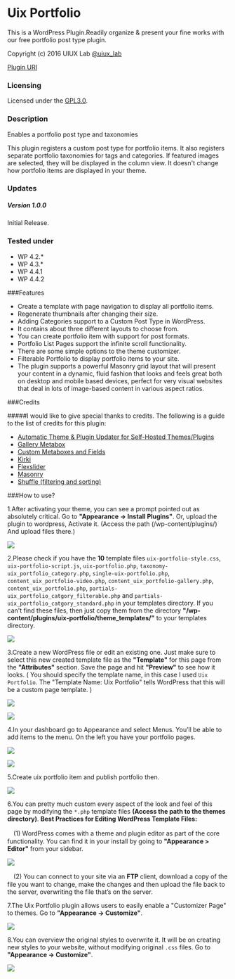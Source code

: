 # Uix Portfolio
This is a WordPress Plugin.Readily organize &amp; present your fine works with our free portfolio post type plugin.

Copyright (c) 2016 UIUX Lab [@uiux_lab](http://twitter.com/uiux_lab)


[Plugin URI](http://uiux.cc/wp-plugins/uix-portfolio/)

### Licensing

Licensed under the [GPL3.0](http://www.gnu.org/licenses/gpl-3.0.en.html).

### Description

Enables a portfolio post type and taxonomies

This plugin registers a custom post type for portfolio items. It also registers separate portfolio taxonomies for tags and categories. If featured images are selected, they will be displayed in the column view. It doesn't change how portfolio items are displayed in your theme.


### Updates 

##### Version 1.0.0
Initial Release.


### Tested under

- WP 4.2.*
- WP 4.3.*
- WP 4.4.1
- WP 4.4.2


###Features

- Create a template with page navigation to display all portfolio items.
- Regenerate thumbnails after changing their size.
- Adding Categories support to a Custom Post Type in WordPress.
- It contains about three different layouts to choose from.
- You can create portfolio item with support for post formats.
- Portfolio List Pages support the infinite scroll functionality.
- There are some simple options to the theme customizer.
- Filterable Portfolio to display portfolio items to your site.
- The plugin supports a powerful Masonry grid layout that will present your content in a dynamic, fluid fashion that looks and feels great both on desktop and mobile based devices, perfect for very visual websites that deal in lots of image-based content in various aspect ratios.

###Credits

#####I would like to give special thanks to credits. The following is a guide to the list of credits for this plugin:

- [Automatic Theme & Plugin Updater for Self-Hosted Themes/Plugins](https://github.com/jeremyclark13/automatic-theme-plugin-update)
- [Gallery Metabox](https://github.com/uixplorer/gallery-metabox)
- [Custom Metaboxes and Fields](https://github.com/WebDevStudios/Custom-Metaboxes-and-Fields-for-WordPress)
- [Kirki](http://kirki.org/)
- [Flexslider](https://github.com/woothemes/FlexSlider)
- [Masonry](http://masonry.desandro.com/v2/index.html)
- [Shuffle (filtering and sorting)](https://github.com/Vestride/Shuffle)

###How to use?

1.After activating your theme, you can see a prompt pointed out as absolutely critical. Go to **"Appearance -> Install Plugins"**.
Or, upload the plugin to wordpress, Activate it. (Access the path (/wp-content/plugins/) And upload files there.)

![](https://github.com/xizon/Uix-Portfolio/blob/master/helper/img/plug.jpg)

2.Please check if you have the **10** template files `uix-portfolio-style.css`, `uix-portfolio-script.js`, `uix-portfolio.php`, `taxonomy-uix_portfolio_category.php`, `single-uix-portfolio.php`, `content_uix_portfolio-video.php`, `content_uix_portfolio-gallery.php`, `content_uix_portfolio.php`, `partials-uix_portfolio_catgory_filterable.php` and `partials-uix_portfolio_catgory_standard.php` in your templates directory. If you can't find these files, then just copy them from the directory **"/wp-content/plugins/uix-portfolio/theme_templates/"** to your templates directory.

![](https://github.com/xizon/Uix-Portfolio/blob/master/helper/img/temp.jpg)


3.Create a new WordPress file or edit an existing one. Just make sure to select this new created template file as the **"Template"** for this page from the **"Attributes"** section. Save the page and hit **"Preview"** to see how it looks. ( You should specify the template name, in this case I used `Uix Portfolio`. The "Template Name: Uix Portfolio" tells WordPress that this will be a custom page template. )

![](https://github.com/xizon/Uix-Portfolio/blob/master/helper/img/menu.jpg)

![](https://github.com/xizon/Uix-Portfolio/blob/master/helper/img/add-page.jpg)

4.In your dashboard go to Appearance and select Menus. You’ll be able to add items to the menu. On the left you have your portfolio pages.

![](https://github.com/xizon/Uix-Portfolio/blob/master/helper/img/add-menu-1.jpg)

![](https://github.com/xizon/Uix-Portfolio/blob/master/helper/img/add-menu-2.jpg)


5.Create uix portfolio item and publish portfolio then.

![](https://github.com/xizon/Uix-Portfolio/blob/master/helper/img/add-item.jpg)


6.You can pretty much custom every aspect of the look and feel of this page by modifying the `*.php` template files **(Access the path to the themes directory)**. **Best Practices for Editing WordPress Template Files:**

　(1) WordPress comes with a theme and plugin editor as part of the core functionality. You can find it in your install by going to **"Appearance > Editor"** from your sidebar.
  
  ![](https://github.com/xizon/Uix-Portfolio/blob/master/helper/img/editor.jpg)

　(2) You can connect to your site via an **FTP** client, download a copy of the file you want to change, make the changes and then upload the file back to the server, overwriting the file that’s on the server.



7.The Uix Portfolio plugin allows users to easily enable a "Customizer Page" to themes. Go to **"Appearance -> Customize"**.

![](https://github.com/xizon/Uix-Portfolio/blob/master/helper/img/customize.jpg)


8.You can overview the original styles to overwrite it. It will be on creating new styles to your website, without modifying original `.css` files. Go to **"Appearance -> Customize"**.

![](https://github.com/xizon/Uix-Portfolio/blob/master/helper/img/css.jpg)
